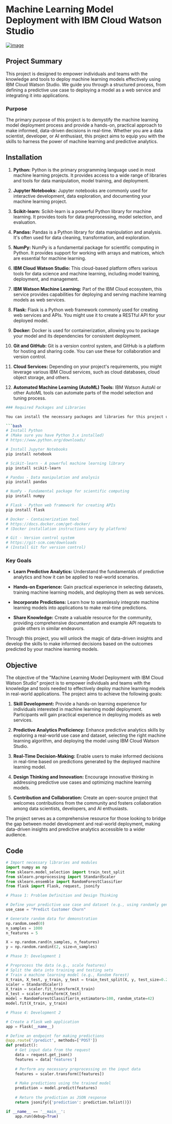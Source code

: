 # Machine Learning Model Deployment with IBM Cloud Watson Studio

[![image](https://github.com/RavishankarMahto/CAD_Phase5/assets/130489164/2b49c850-b53a-49b8-942a-675e39732b8c)](https://www.google.com/url?sa=i&url=https%3A%2F%2Fmedium.com%2F%40gdabhishek%2Fstep-by-step-procedure-to-deploy-machine-learning-scikit-learn-models-in-ibm-cloud-watson-de1ff8be92de&psig=AOvVaw2FimDOxNr709VCr3ad5QRq&ust=1698849205846000&source=images&cd=vfe&ved=0CBIQjRxqFwoTCKDjp4XBoIIDFQAAAAAdAAAAABAR)



## Project Summary

This project is designed to empower individuals and teams with the knowledge and tools to deploy machine learning models effectively using IBM Cloud Watson Studio. We guide you through a structured process, from defining a predictive use case to deploying a model as a web service and integrating it into applications. 

### Purpose

The primary purpose of this project is to demystify the machine learning model deployment process and provide a hands-on, practical approach to make informed, data-driven decisions in real-time. Whether you are a data scientist, developer, or AI enthusiast, this project aims to equip you with the skills to harness the power of machine learning and predictive analytics.
## Installation

1. **Python:** Python is the primary programming language used in most machine learning projects. It provides access to a wide range of libraries and tools for data manipulation, model training, and deployment.

2. **Jupyter Notebooks:** Jupyter notebooks are commonly used for interactive development, data exploration, and documenting your machine learning project.

3. **Scikit-learn:** Scikit-learn is a powerful Python library for machine learning. It provides tools for data preprocessing, model selection, and evaluation.

4. **Pandas:** Pandas is a Python library for data manipulation and analysis. It's often used for data cleaning, transformation, and exploration.

5. **NumPy:** NumPy is a fundamental package for scientific computing in Python. It provides support for working with arrays and matrices, which are essential for machine learning.

6. **IBM Cloud Watson Studio:** This cloud-based platform offers various tools for data science and machine learning, including model training, deployment, and management.

7. **IBM Watson Machine Learning:** Part of the IBM Cloud ecosystem, this service provides capabilities for deploying and serving machine learning models as web services.

8. **Flask:** Flask is a Python web framework commonly used for creating web services and APIs. You might use it to create a RESTful API for your deployed model.

9. **Docker:** Docker is used for containerization, allowing you to package your model and its dependencies for consistent deployment.

10. **Git and GitHub:** Git is a version control system, and GitHub is a platform for hosting and sharing code. You can use these for collaboration and version control.

11. **Cloud Services:** Depending on your project's requirements, you might leverage various IBM Cloud services, such as cloud databases, cloud object storage, and others.

12. **Automated Machine Learning (AutoML) Tools:** IBM Watson AutoAI or other AutoML tools can automate parts of the model selection and tuning process.



```bash
### Required Packages and Libraries

You can install the necessary packages and libraries for this project using `pip`. Here are the commands to install them:

```bash
# Install Python
# (Make sure you have Python 3.x installed)
# https://www.python.org/downloads/

# Install Jupyter Notebooks
pip install notebook

# Scikit-learn - A powerful machine learning library
pip install scikit-learn

# Pandas - Data manipulation and analysis
pip install pandas

# NumPy - Fundamental package for scientific computing
pip install numpy

# Flask - Python web framework for creating APIs
pip install flask

# Docker - Containerization tool
# https://docs.docker.com/get-docker/
# (Docker installation instructions vary by platform)

# Git - Version control system
# https://git-scm.com/downloads
# (Install Git for version control)

```


### Key Goals

- **Learn Predictive Analytics:** Understand the fundamentals of predictive analytics and how it can be applied to real-world scenarios.

- **Hands-on Experience:** Gain practical experience in selecting datasets, training machine learning models, and deploying them as web services.

- **Incorporate Predictions:** Learn how to seamlessly integrate machine learning models into applications to make real-time predictions.

- **Share Knowledge:** Create a valuable resource for the community, providing comprehensive documentation and example API requests to guide others in similar endeavors.

Through this project, you will unlock the magic of data-driven insights and develop the skills to make informed decisions based on the outcomes predicted by your machine learning models.

## Objective

The objective of the "Machine Learning Model Deployment with IBM Cloud Watson Studio" project is to empower individuals and teams with the knowledge and tools needed to effectively deploy machine learning models in real-world applications. The project aims to achieve the following goals:

1. **Skill Development:** Provide a hands-on learning experience for individuals interested in machine learning model deployment. Participants will gain practical experience in deploying models as web services.

2. **Predictive Analytics Proficiency:** Enhance predictive analytics skills by exploring a real-world use case and dataset, selecting the right machine learning algorithm, and deploying the model using IBM Cloud Watson Studio.

3. **Real-Time Decision-Making:** Enable users to make informed decisions in real-time based on predictions generated by the deployed machine learning model.

4. **Design Thinking and Innovation:** Encourage innovative thinking in addressing predictive use cases and optimizing machine learning models.

5. **Contribution and Collaboration:** Create an open-source project that welcomes contributions from the community and fosters collaboration among data scientists, developers, and AI enthusiasts.

The project serves as a comprehensive resource for those looking to bridge the gap between model development and real-world deployment, making data-driven insights and predictive analytics accessible to a wider audience.

## Code

```python
# Import necessary libraries and modules
import numpy as np
from sklearn.model_selection import train_test_split
from sklearn.preprocessing import StandardScaler
from sklearn.ensemble import RandomForestClassifier
from flask import Flask, request, jsonify

# Phase 1: Problem Definition and Design Thinking

# Define your predictive use case and dataset (e.g., using randomly generated data)
use_case = "Predict Customer Churn"

# Generate random data for demonstration
np.random.seed(0)
n_samples = 1000
n_features = 5

X = np.random.rand(n_samples, n_features)
y = np.random.randint(2, size=n_samples)

# Phase 3: Development 1

# Preprocess the data (e.g., scale features)
# Split the data into training and testing sets
# Train a machine learning model (e.g., Random Forest)
X_train, X_test, y_train, y_test = train_test_split(X, y, test_size=0.2, random_state=42)
scaler = StandardScaler()
X_train = scaler.fit_transform(X_train)
X_test = scaler.transform(X_test)
model = RandomForestClassifier(n_estimators=100, random_state=42)
model.fit(X_train, y_train)

# Phase 4: Development 2

# Create a Flask web application
app = Flask(__name__)

# Define an endpoint for making predictions
@app.route('/predict', methods=['POST'])
def predict():
    # Get input data from the request
    data = request.get_json()
    features = data['features']
    
    # Perform any necessary preprocessing on the input data
    features = scaler.transform([features])
    
    # Make predictions using the trained model
    prediction = model.predict(features)
    
    # Return the prediction as JSON response
    return jsonify({'prediction': prediction.tolist()})

if __name__ == '__main__':
    app.run(debug=True)
